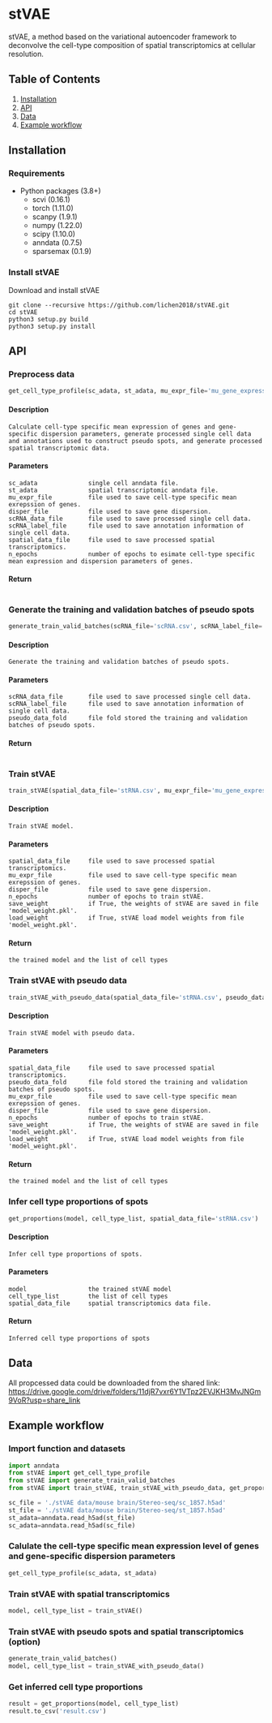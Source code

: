 # stVAE
stVAE, a method based on the variational autoencoder framework to deconvolve the cell-type composition of spatial transcriptomics at cellular resolution.

## Table of Contents
1. [Installation](#installation)
2. [API](#api)
3. [Data](#data)
4. [Example workflow](#example-workflow)
## Installation
### Requirements
- Python packages (3.8+)
  - scvi (0.16.1)
  - torch (1.11.0)
  - scanpy (1.9.1)
  - numpy (1.22.0)
  - scipy (1.10.0)
  - anndata (0.7.5)
  - sparsemax (0.1.9)


### Install stVAE
Download and install stVAE
```
git clone --recursive https://github.com/lichen2018/stVAE.git
cd stVAE
python3 setup.py build
python3 setup.py install
```
## API
### Preprocess data
```python
get_cell_type_profile(sc_adata, st_adata, mu_expr_file='mu_gene_expression.csv', disper_file='disp_gene_expression.csv', scRNA_data_file='scRNA.csv', scRNA_label_file='scRNA_label.csv', spatial_data_file='stRNA.csv', n_epochs=250)
```
#### Description
  ```
  Calculate cell-type specific mean expression of genes and gene-specific dispersion parameters, generate processed single cell data and annotations used to construct pseudo spots, and generate processed spatial transcriptomic data.
  ```
#### Parameters  
  ```
  sc_adata              single cell anndata file.
  st_adata              spatial transcriptomic anndata file.
  mu_expr_file          file used to save cell-type specific mean exrepssion of genes.
  disper_file           file used to save gene dispersion.
  scRNA_data_file       file used to save processed single cell data.
  scRNA_label_file      file used to save annotation information of single cell data.
  spatial_data_file     file used to save processed spatial transcriptomics.
  n_epochs              number of epochs to esimate cell-type specific mean expression and dispersion parameters of genes.
  ```
#### Return 
  ```
  ```

### Generate the training and validation batches of pseudo spots

```python
generate_train_valid_batches(scRNA_file='scRNA.csv', scRNA_label_file='scRNA_label.csv', pseudo_data_path= './batch_data/')
```
#### Description
  ```
  Generate the training and validation batches of pseudo spots.
  ```
#### Parameters  
  ```
  scRNA_data_file       file used to save processed single cell data.
  scRNA_label_file      file used to save annotation information of single cell data.
  pseudo_data_fold      file fold stored the training and validation batches of pseudo spots.  
  ```
#### Return 
  ```
  ```


### Train stVAE
```python
train_stVAE(spatial_data_file='stRNA.csv', mu_expr_file='mu_gene_expression.csv', disper_file='disp_gene_expression.csv', n_epochs=2000, save_weight=True, load_weight=False)
```
#### Description
  ```
  Train stVAE model.
  ```
#### Parameters  
  ```
  spatial_data_file     file used to save processed spatial transcriptomics.
  mu_expr_file          file used to save cell-type specific mean exrepssion of genes.
  disper_file           file used to save gene dispersion.
  n_epochs              number of epochs to train stVAE.
  save_weight           if True, the weights of stVAE are saved in file 'model_weight.pkl'.
  load_weight           if True, stVAE load model weights from file 'model_weight.pkl'.
  ```
#### Return 
  ```
  the trained model and the list of cell types
  ```

### Train stVAE with pseudo data
```python
train_stVAE_with_pseudo_data(spatial_data_file='stRNA.csv', pseudo_data_fold='./batch_data/', mu_expr_file='mu_gene_expression.csv', disper_file='disp_gene_expression.csv', n_epochs=1000, save_weight=True, load_weight=False)
```
#### Description
  ```
  Train stVAE model with pseudo data.
  ```
#### Parameters  
  ```
  spatial_data_file     file used to save processed spatial transcriptomics.
  pseudo_data_fold      file fold stored the training and validation batches of pseudo spots.  
  mu_expr_file          file used to save cell-type specific mean exrepssion of genes.
  disper_file           file used to save gene dispersion.
  n_epochs              number of epochs to train stVAE.
  save_weight           if True, the weights of stVAE are saved in file 'model_weight.pkl'.
  load_weight           if True, stVAE load model weights from file 'model_weight.pkl'.
  ```
#### Return 
  ```
  the trained model and the list of cell types
  ```

### Infer cell type proportions of spots
```python
get_proportions(model, cell_type_list, spatial_data_file='stRNA.csv')
```
#### Description
  ```
  Infer cell type proportions of spots.
  ```
#### Parameters  
  ```
  model                 the trained stVAE model
  cell_type_list        the list of cell types
  spatial_data_file     spatial transcriptomics data file.
  ```
#### Return 
  ```
  Inferred cell type proportions of spots
  ```

## Data
All propcessed data could be downloaded from the shared link: https://drive.google.com/drive/folders/11djR7vxr6Y1VTpz2EVJKH3MvJNGm9VoR?usp=share_link  

## Example workflow
### Import function and datasets
```python
import anndata
from stVAE import get_cell_type_profile
from stVAE import generate_train_valid_batches
from stVAE import train_stVAE, train_stVAE_with_pseudo_data, get_proportions

sc_file = './stVAE data/mouse brain/Stereo-seq/sc_1857.h5ad'
st_file = './stVAE data/mouse brain/Stereo-seq/st_1857.h5ad'
st_adata=anndata.read_h5ad(st_file)
sc_adata=anndata.read_h5ad(sc_file)
```

### Calulate the cell-type specific mean expression level of genes and gene-specific dispersion parameters
```python
get_cell_type_profile(sc_adata, st_adata)
```

### Train stVAE with spatial transcriptomics
```python
model, cell_type_list = train_stVAE()
```

### Train stVAE with pseudo spots and spatial transcriptomics (option)
```python
generate_train_valid_batches()
model, cell_type_list = train_stVAE_with_pseudo_data()
```

### Get inferred cell type proportions
```python
result = get_proportions(model, cell_type_list)
result.to_csv('result.csv')
```
